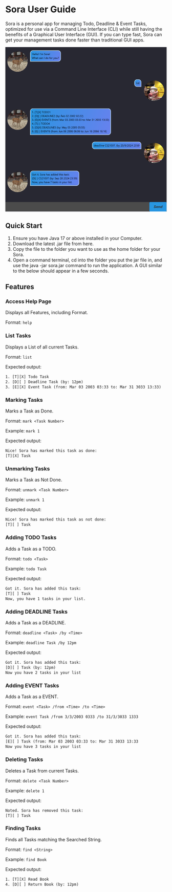 # Sora User Guide

Sora is a personal app for managing Todo, Deadline & Event Tasks,
optimized for use via a Command Line Interface (CLI)
while still having the benefits of a Graphical User Interface (GUI).
If you can type fast, Sora can get your management tasks done faster than traditional GUI apps.


![Sora UI](./Ui.png)


## Quick Start
1. Ensure you have Java 17 or above installed in your Computer.
2. Download the latest .jar file from here.
3. Copy the file to the folder you want to use as the home folder for your Sora.
4. Open a command terminal, cd into the folder you put the jar file in, and use the java -jar sora.jar command to run the application.
A GUI similar to the below should appear in a few seconds.


## Features


### Access Help Page

Displays all Features, including Format.

Format: `help`


### List Tasks

Displays a List of all current Tasks.

Format: `list`

Expected output:
```
1. [T][X] Todo Task
2. [D][ ] Deadline Task (by: 12pm)
3. [E][X] Event Task (from: Mar 03 2003 03:33 to: Mar 31 3033 13:33)
```


### Marking Tasks

Marks a Task as Done.

Format: `mark <Task Number>`

Example: `mark 1`

Expected output:
```
Nice! Sora has marked this task as done:
[T][X] Task
```


### Unmarking Tasks

Marks a Task as Not Done.

Format: `unmark <Task Number>`

Example: `unmark 1`

Expected output:
```
Nice! Sora has marked this task as not done:
[T][ ] Task
```


### Adding TODO Tasks

Adds a Task as a TODO.

Format: `todo <Task>`

Example: `todo Task`

Expected output:
```
Got it. Sora has added this task:
[T][ ] Task
Now, you have 1 tasks in your list.
```


### Adding DEADLINE Tasks

Adds a Task as a DEADLINE.

Format: `deadline <Task> /by <Time>`

Example: `deadline Task /by 12pm `

Expected output:
```
Got it. Sora has added this task:
[D][ ] Task (by: 12pm)
Now you have 2 tasks in your list
```


### Adding EVENT Tasks

Adds a Task as a EVENT.

Format: `event <Task> /from <Time> /to <Time>`

Example: `event Task /from 3/3/2003 0333 /to 31/3/3033 1333 `

Expected output:
```
Got it. Sora has added this task:
[E][ ] Task (from: Mar 03 2003 03:33 to: Mar 31 3033 13:33
Now you have 3 tasks in your list
```


### Deleting Tasks

Deletes a Task from current Tasks.

Format: `delete <Task Number>`

Example: `delete 1`

Expected output:
```
Noted. Sora has removed this task:
[T][ ] Task
```


### Finding Tasks

Finds all Tasks matching the Searched String. 

Format: `find <String>`

Example: `find Book`

Expected output:
```
1. [T][X] Read Book
4. [D][ ] Return Book (by: 12pm)
```
